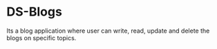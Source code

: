 # DS-Blogs
Its a blog application where user can write, read, update and delete the blogs on specific topics.
